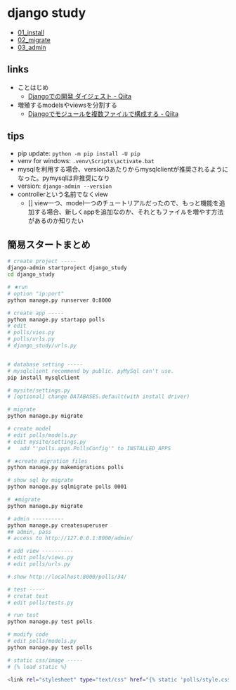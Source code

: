 # django study

- [01_install](READMES/01_install.md)
- [02_migrate](READMES/02_migrate.md)
- [03_admin](READMES/03_admin.md)

## links

- ことはじめ
  - [Djangoでの開発 ダイジェスト \- Qiita](https://qiita.com/zaburo/items/0e15f6c150caa13ca34c)
- 増殖するmodelsやviewsを分割する
  - [Djangoでモジュールを複数ファイルで構成する \- Qiita](https://qiita.com/RyoMa_0923/items/c4ca5bd070e823403fdf)

## tips

- pip update: `python -m pip install -U pip`
- venv for windows: `.venv\Scripts\activate.bat`
- mysqlを利用する場合、version3あたりからmysqlclientが推奨されるようになった。pymysqlは非推奨になり
- version: `django-admin --version`
- controllerという名前でなくview
  - [] view一つ、model一つのチュートリアルだったので、もっと機能を追加する場合、新しくappを追加なのか、それともファイルを増やす方法があるのか知りたい

## 簡易スタートまとめ

```bash
# create project -----
django-admin startproject django_study
cd django_study

# ★run
# option "ip:port"
python manage.py runserver 0:8000

# create app -----
python manage.py startapp polls
# edit
# polls/vies.py
# polls/urls.py
# django_study/urls.py


# database setting -----
# mysqlclient recommend by public. pyMySql can't use.
pip install mysqlclient

# mysite/settings.py
# [optional] change DATABASES.default(with install driver)

# migrate
python manage.py migrate

# create model
# edit polls/models.py
# edit mysite/settings.py
#   add "'polls.apps.PollsConfig'" to INSTALLED_APPS

# ★create migration files
python manage.py makemigrations polls

# show sql by migrate
python manage.py sqlmigrate polls 0001

# ★migrate
python manage.py migrate

# admin ----------
python manage.py createsuperuser
## admin, pass
# access to http://127.0.0.1:8000/admin/

# add view ----------
# edit polls/views.py
# edit polls/urls.py

# show http://localhost:8000/polls/34/

# test -----
# cretat test
# edit polls/tests.py

# run test
python manage.py test polls

# modify code
# edit polls/models.py
python manage.py test polls

# static css/image -----
# {% load static %}

<link rel="stylesheet" type="text/css" href="{% static 'polls/style.css' %}">
```

